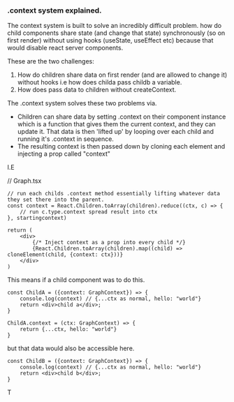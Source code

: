 ### .context system explained.

The context system is built to solve an incredibly difficult problem.
how do child components share state (and change that state) synchronously (so on first render)
without using hooks (useState, useEffect etc) because that would disable react server components.

These are the two challenges:
1. How do children share data on first render (and are allowed to change it) without hooks
   i.e how does childa pass childb a variable.
2. How does <Graph> pass data to children without createContext.

The .context system solves these two problems via.

- Children can share data by setting  .context on their component instance which is a function
  that gives them the current context, and they can update it. That data is then 'lifted up' by <Graph> looping
  over each child and running it's .context in sequence.
- The resulting context is then passed down by cloning each element and injecting a prop called "context"

I.E

// Graph.tsx
```tsx
// run each childs .context method essentially lifting whatever data they set there into the parent.
const context = React.Children.toArray(children).reduce((ctx, c) => {
	// run c.type.context spread result into ctx
}, startingcontext)

return (
    <div>
		{/* Inject context as a prop into every child */}
		{React.Children.toArray(children).map((child) => cloneElement(child, {context: ctx}))}
    </div>
)
```

This means if a child component was to do this.

```tsx
const ChildA = ({context: GraphContext}) => {
	console.log(context) // {...ctx as normal, hello: "world"}
    return <div>child a</div>;
}

ChildA.context = (ctx: GraphContext) => {
    return {...ctx, hello: "world"}
}
```
but that data would also be accessible here.

```tsx
const ChildB = ({context: GraphContext}) => {
	console.log(context) // {...ctx as normal, hello: "world"}
    return <div>child b</div>;
}
```
T










